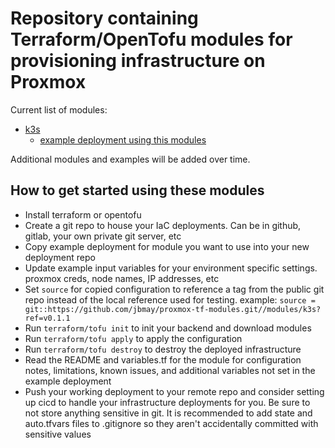 # Repository containing Terraform/OpenTofu modules for provisioning infrastructure on Proxmox

Current list of modules:
- [k3s](modules/k3s/)
  - [example deployment using this modules](examples/k3s-example-deployment/)

Additional modules and examples will be added over time.

## How to get started using these modules

- Install terraform or opentofu
- Create a git repo to house your IaC deployments. Can be in github, gitlab, your own private git server, etc
- Copy example deployment for module you want to use into your new deployment repo
- Update example input variables for your environment specific settings. proxmox creds, node names, IP addresses, etc
- Set `source` for copied configuration to reference a tag from the public git repo instead of the local reference used for testing. example: `source = git::https://github.com/jbmay/proxmox-tf-modules.git//modules/k3s?ref=v0.1.1`
- Run `terraform/tofu init` to init your backend and download modules
- Run `terraform/tofu apply` to apply the configuration
- Run `terraform/tofu destroy` to destroy the deployed infrastructure
- Read the README and variables.tf for the module for configuration notes, limitations, known issues, and additional variables not set in the example deployment
- Push your working deployment to your remote repo and consider setting up cicd to handle your infrastructure deployments for you. Be sure to not store anything sensitive in git. It is recommended to add state and auto.tfvars files to .gitignore so they aren't accidentally committed with sensitive values
